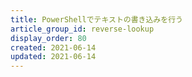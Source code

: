 ```yaml
---
title: PowerShellでテキストの書き込みを行う
article_group_id: reverse-lookup
display_order: 80
created: 2021-06-14
updated: 2021-06-14
---
```

